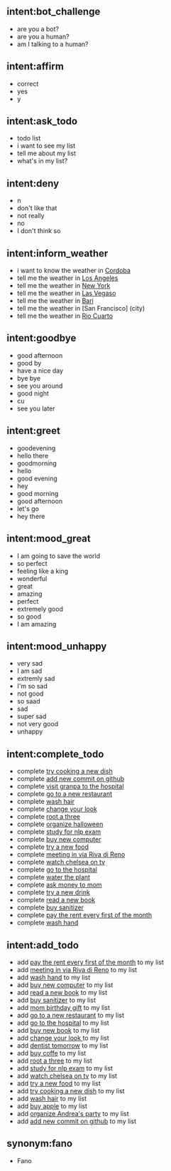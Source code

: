 ## intent:bot_challenge
- are you a bot?
- are you a human?
- am I talking to a human?

## intent:affirm
- correct
- yes
- y

## intent:ask_todo
- todo list
- i want to see my list
- tell me about my list
- what's in my list?

## intent:deny
- n
- don't like that
- not really
- no
- I don't think so

## intent:inform_weather
- i want to know the weather in [Cordoba](city)
- tell me the weather in [Los Angeles](city)
- tell me the weather in [New York](city)
- tell me the weather in [Las Vegaso](city)
- tell me the weather in [Bari](city)
- tell me the weather in [San Francisco] (city)
- tell me the weather in [Rio Cuarto](city)

## intent:goodbye
- good afternoon
- good by
- have a nice day
- bye bye
- see you around
- good night
- cu
- see you later

## intent:greet
- goodevening
- hello there
- goodmorning
- hello
- good evening
- hey
- good morning
- good afternoon
- let's go
- hey there

## intent:mood_great
- I am going to save the world
- so perfect
- feeling like a king
- wonderful
- great
- amazing
- perfect
- extremely good
- so good
- I am amazing

## intent:mood_unhappy
- very sad
- I am sad
- extremly sad
- I'm so sad
- not good
- so saad
- sad
- super sad
- not very good
- unhappy

## intent:complete_todo
- complete [try cooking a new dish](task)
- complete [add new commit on github](task)
- complete [visit granpa to the hospital](task)
- complete [go to a new restaurant](task)
- complete [wash hair](task)
- complete [change your look ](task)
- complete [root a three](task)
- complete [organize halloween](task)
- complete [study for nlp exam](task)
- complete [buy new computer](task)
- complete [try a new food](task)
- complete [meeting in via Riva di Reno](task)
- complete [watch chelsea on tv](task)
- complete [go to the hospital](task)
- complete [water the plant](task)
- complete [ask money to mom](task)
- complete [try a new drink](task)
- complete [read a new book](task)
- complete [buy sanitizer](task)
- complete [pay the rent every first of the month](task)
- complete [wash hand](task)

## intent:add_todo
- add [pay the rent every first of the month](task) to my list
- add [meeting in via Riva di Reno](task) to my list
- add [wash hand](task) to my list
- add [buy new computer](task) to my list
- add [read a new book](task) to my list
- add [buy sanitizer](task) to my list
- add [mom birthday gift](task) to my list
- add [go to a new restaurant](task) to my list
- add [go to the hospital](task) to my list
- add [buy new book](task) to my list
- add [change your look ](task) to my list
- add [dentist tomorrow](task) to my list
- add [buy coffe](task) to my list
- add [root a three](task) to my list
- add [study for nlp exam](task) to my list
- add [watch chelsea on tv](task) to my list
- add [try a new food](task) to my list
- add [try cooking a new dish](task) to my list
- add [wash hair](task) to my list
- add [buy apple](task) to my list
- add [organize Andrea's party](task) to my list
- add [add new commit on github](task) to my list

## synonym:fano
- Fano
